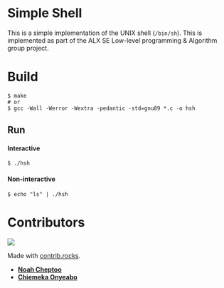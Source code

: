 # Simple Shell
This is a simple implementation of the UNIX shell (`/bin/sh`).
This is implemented as part of the ALX SE Low-level programming & Algorithm group project.

# Build

```shell
$ make
# or
$ gcc -Wall -Werror -Wextra -pedantic -std=gnu89 *.c -o hsh
```

## Run

#### Interactive
```shell
$ ./hsh
```

#### Non-interactive
```shell
$ echo "ls" | ./hsh
```

# Contributors
<a href="https://github.com/krivahtoo/simple_shell/graphs/contributors">
  <img src="https://contrib.rocks/image?repo=krivahtoo/simple_shell" />
</a>

Made with [contrib.rocks](https://contrib.rocks).

- [**Noah Cheptoo**](https://github.com/krivahtoo)
- [**Chiemeka Onyeabo**](https://github.com/Dibuji)
